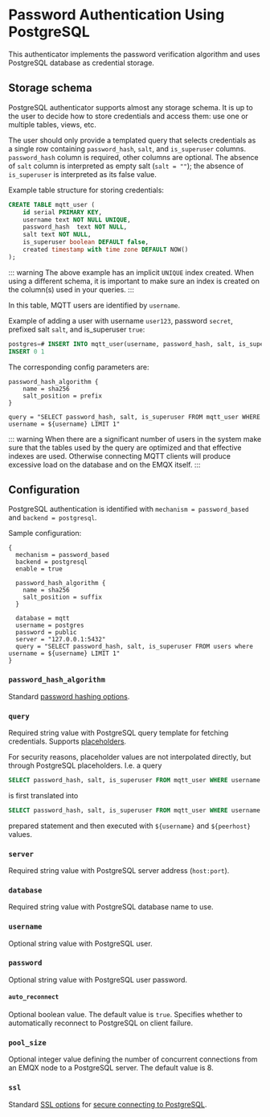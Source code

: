# Password Authentication Using PostgreSQL

This authenticator implements the password verification algorithm and uses PostgreSQL database as credential storage.

## Storage schema

PostgreSQL authenticator supports almost any storage schema. It is up to the user to decide how to store credentials and access them: use one or multiple tables, views, etc.

The user should only provide a templated query that selects credentials as a single row containing `password_hash`, `salt`, and `is_superuser` columns. `password_hash` column is required, other columns are optional. The absence of `salt` column is interpreted as empty salt (`salt = ""`); the absence of `is_superuser` is interpreted as its false value.

Example table structure for storing credentials:

```sql
CREATE TABLE mqtt_user (
    id serial PRIMARY KEY,
    username text NOT NULL UNIQUE,
    password_hash  text NOT NULL,
    salt text NOT NULL,
    is_superuser boolean DEFAULT false,
    created timestamp with time zone DEFAULT NOW()
);
```

::: warning
The above example has an implicit `UNIQUE` index created.
When using a different schema, it is important to make sure an index is created on the column(s) used in your queries.
:::

In this table, MQTT users are identified by `username`.

Example of adding a user with username `user123`, password `secret`, prefixed salt `salt`, and is_superuser `true`:

```sql
postgres=# INSERT INTO mqtt_user(username, password_hash, salt, is_superuser) VALUES ('user123', 'bede90386d450cea8b77b822f8887065e4e5abf132c2f9dccfcc7fbd4cba5e35', 'salt', true);
INSERT 0 1
```

The corresponding config parameters are:

```
password_hash_algorithm {
    name = sha256
    salt_position = prefix
}

query = "SELECT password_hash, salt, is_superuser FROM mqtt_user WHERE username = ${username} LIMIT 1"
```

::: warning
When there are a significant number of users in the system make sure that the tables used by the query are optimized and that effective indexes are used. Otherwise connecting MQTT clients will produce excessive load on the database and on the EMQX itself.
:::

## Configuration

PostgreSQL authentication is identified with `mechanism = password_based` and `backend = postgresql`.

Sample configuration:

```
{
  mechanism = password_based
  backend = postgresql
  enable = true

  password_hash_algorithm {
    name = sha256
    salt_position = suffix
  }

  database = mqtt
  username = postgres
  password = public
  server = "127.0.0.1:5432"
  query = "SELECT password_hash, salt, is_superuser FROM users where username = ${username} LIMIT 1"
}
```

### `password_hash_algorithm`

Standard [password hashing options](./authn.md#password-hashing).

### `query`

Required string value with PostgreSQL query template for fetching credentials. Supports [placeholders](./authn.md#authentication-placeholders).

For security reasons, placeholder values are not interpolated directly, but through PostgreSQL placeholders.
I.e. a query
```sql
SELECT password_hash, salt, is_superuser FROM mqtt_user WHERE username = ${username} AND peerhost = ${peerhost} LIMIT 1
```
is first translated into
```sql
SELECT password_hash, salt, is_superuser FROM mqtt_user WHERE username = $1 AND peerhost = $2 LIMIT 1
```
prepared statement and then executed with `${username}` and `${peerhost}` values.

### `server`

Required string value with PostgreSQL server address (`host:port`).

### `database`

Required string value with PostgreSQL database name to use.

### `username`

Optional string value with PostgreSQL user.

### `password`

Optional string value with PostgreSQL user password.

#### `auto_reconnect`

Optional boolean value. The default value is `true`. Specifies whether to automatically reconnect to
PostgreSQL on client failure.

### `pool_size`

Optional integer value defining the number of concurrent connections from an EMQX node to a PostgreSQL server.
The default value is 8.

### `ssl`

Standard [SSL options](../ssl.md) for [secure connecting to PostgreSQL](https://www.postgresql.org/docs/current/ssl-tcp.html).
